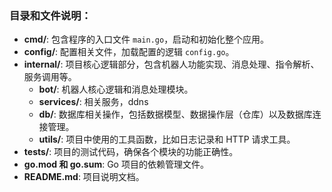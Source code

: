 ### 目录和文件说明：

- **cmd/**: 包含程序的入口文件 `main.go`，启动和初始化整个应用。
- **config/**: 配置相关文件，加载配置的逻辑 `config.go`。
- **internal/**: 项目核心逻辑部分，包含机器人功能实现、消息处理、指令解析、服务调用等。
    - **bot/**: 机器人核心逻辑和消息处理模块。
    - **services/**: 相关服务，ddns
    - **db/**: 数据库相关操作，包括数据模型、数据操作层（仓库）以及数据库连接管理。
    - **utils/**: 项目中使用的工具函数，比如日志记录和 HTTP 请求工具。
- **tests/**: 项目的测试代码，确保各个模块的功能正确性。
- **go.mod 和 go.sum**: Go 项目的依赖管理文件。
- **README.md**: 项目说明文档。